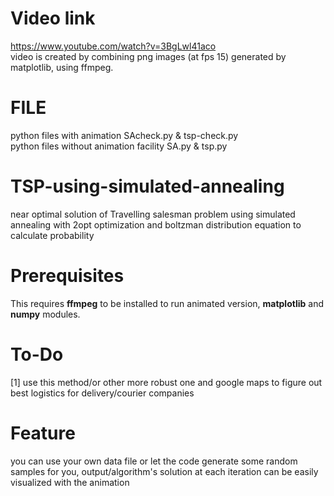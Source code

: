 # Video link
https://www.youtube.com/watch?v=3BgLwl41aco <br />
video is created by combining png images (at fps 15) generated by matplotlib, using ffmpeg. 

# FILE
python files with animation SAcheck.py & tsp-check.py<br />
python files without animation facility SA.py & tsp.py

# TSP-using-simulated-annealing
near optimal solution of Travelling salesman problem using simulated annealing with 2opt optimization and boltzman distribution equation to calculate probability

# Prerequisites
This requires __ffmpeg__ to be installed to run animated version, __matplotlib__ and __numpy__ modules.

# To-Do
[1] use this method/or other more robust one and google maps to figure out best logistics for delivery/courier companies

# Feature
you can use your own data file or let the code generate some random samples for you, output/algorithm's solution at each iteration can be easily visualized with the animation


